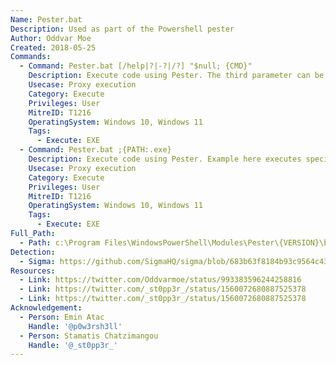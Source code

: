 ```yaml
---
Name: Pester.bat
Description: Used as part of the Powershell pester
Author: Oddvar Moe
Created: 2018-05-25
Commands:
  - Command: Pester.bat [/help|?|-?|/?] "$null; {CMD}"
    Description: Execute code using Pester. The third parameter can be anything. The fourth is the payload.
    Usecase: Proxy execution
    Category: Execute
    Privileges: User
    MitreID: T1216
    OperatingSystem: Windows 10, Windows 11
    Tags:
      - Execute: EXE
  - Command: Pester.bat ;{PATH:.exe}
    Description: Execute code using Pester. Example here executes specified executable.
    Usecase: Proxy execution
    Category: Execute
    Privileges: User
    MitreID: T1216
    OperatingSystem: Windows 10, Windows 11
    Tags:
      - Execute: EXE
Full_Path:
  - Path: c:\Program Files\WindowsPowerShell\Modules\Pester\{VERSION}\bin\Pester.bat
Detection:
  - Sigma: https://github.com/SigmaHQ/sigma/blob/683b63f8184b93c9564c4310d10c571cbe367e1e/rules/windows/process_creation/proc_creation_win_lolbin_pester_1.yml
Resources:
  - Link: https://twitter.com/Oddvarmoe/status/993383596244258816
  - Link: https://twitter.com/_st0pp3r_/status/1560072680887525378
  - Link: https://twitter.com/_st0pp3r_/status/1560072680887525378
Acknowledgement:
  - Person: Emin Atac
    Handle: '@p0w3rsh3ll'
  - Person: Stamatis Chatzimangou
    Handle: '@_st0pp3r_'
---
```

